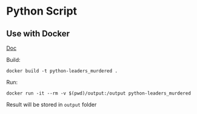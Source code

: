 # Python Script

## Use with Docker
[Doc](https://runnable.com/docker/python/dockerize-your-python-application)

Build:
```
docker build -t python-leaders_murdered .
```

Run:
```
docker run -it --rm -v $(pwd)/output:/output python-leaders_murdered
```

Result will be stored in `output` folder
